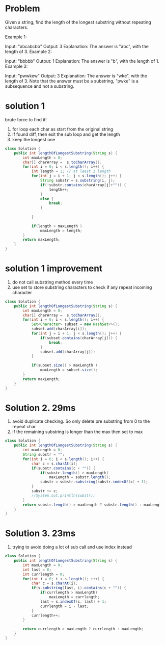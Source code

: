 # Problem

Given a string, find the length of the longest substring without repeating characters.

Example 1:

Input: "abcabcbb"
Output: 3 
Explanation: The answer is "abc", with the length of 3. 
Example 2:

Input: "bbbbb"
Output: 1
Explanation: The answer is "b", with the length of 1.
Example 3:

Input: "pwwkew"
Output: 3
Explanation: The answer is "wke", with the length of 3. 
             Note that the answer must be a substring, "pwke" is a subsequence and not a substring.
             
             
# solution 1
brute force to find it!
1. for loop each char as start from the original string
2. if found diff, then exit the sub loop and get the length
3. keep the longest one

```java
class Solution {
    public int lengthOfLongestSubstring(String s) {
        int maxLength = 0;
        char[] charArray =  s.toCharArray();
        for(int i = 0; i < s.length(); i++) {
            int length = 1; // at least 1 length
            for(int j = i + 1; j < s.length(); j++) {
                String substr = s.substring(i, j);
                if(!substr.contains(charArray[j]+"")) {
                    length++;
                }
                else {
                    break;
                }
                   
            }
    
            if(length > maxLength )
                maxLength = length;
        }
        return maxLength;
    }
}
```

# solution 1 improvement 
1. do not call substring method every time
2. use set to store substring characters to check if any repeat incoming character

```java
class Solution {
    public int lengthOfLongestSubstring(String s) {
        int maxLength = 0;
        char[] charArray =  s.toCharArray();
        for(int i = 0; i < s.length(); i++) {
            Set<Character> subset = new HashSet<>();
            subset.add(charArray[i]);
            for(int j = i + 1; j < s.length(); j++) {
                if(subset.contains(charArray[j])) {
                    break;
                }
                subset.add(charArray[j]);
            }
    
            if(subset.size() > maxLength )
                maxLength = subset.size();
        }
        return maxLength;
    }
}
```

# Solution 2. 29ms
1. avoid duplicate checking. So only delete pre substring from 0 to the repeat char
2. if the remaining substring is longer than the max then set to max

```java
class Solution {
    public int lengthOfLongestSubstring(String s) {
        int maxLength = 0;
        String substr = "";
        for(int i = 0; i < s.length(); i++) {
            char c = s.charAt(i);
            if(substr.contains(c + "")) {
                if(substr.length() > maxLength) 
                    maxLength = substr.length();
                substr = substr.substring(substr.indexOf(c) + 1);
            }
            substr += c;
            //System.out.println(substr);
        }
        return substr.length() > maxLength ? substr.length() : maxLength;
    }
}
```


# Solution 3. 23ms
1. trying to avoid doing a lot of sub call and use index instead

```java
class Solution {
    public int lengthOfLongestSubstring(String s) {
        int maxLength = 0;
        int last = 0;
        int currlength = 0;
        for(int i = 0; i < s.length(); i++) {
            char c = s.charAt(i);
            if(s.substring(last, i).contains(c + "")) {
                if(currlength > maxLength) 
                    maxLength = currlength;
                last = s.indexOf(c, last) + 1;
                currlength = i - last;
            }
            currlength++;
        }
        
        return currlength > maxLength ? currlength : maxLength;
    }
}
```
